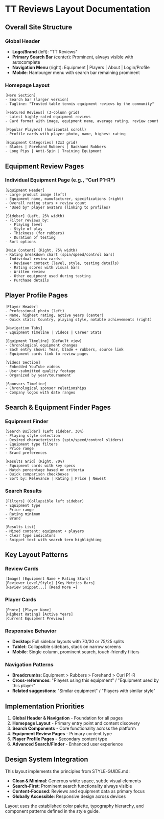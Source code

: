 # TT Reviews Layout Documentation

## Overall Site Structure

### Global Header

- **Logo/Brand** (left): "TT Reviews"
- **Primary Search Bar** (center): Prominent, always visible with autocomplete
- **Navigation Menu** (right): Equipment | Players | About | Login/Profile
- **Mobile**: Hamburger menu with search bar remaining prominent

### Homepage Layout

```
[Hero Section]
- Search bar (larger version)
- Tagline: "Trusted table tennis equipment reviews by the community"

[Featured Reviews] (3-column grid)
- Latest highly-rated equipment reviews
- Card format with image, equipment name, average rating, review count

[Popular Players] (horizontal scroll)
- Profile cards with player photo, name, highest rating

[Equipment Categories] (2x3 grid)
- Blades | Forehand Rubbers | Backhand Rubbers
- Long Pips | Anti-Spin | Training Equipment
```

## Equipment Review Pages

### Individual Equipment Page (e.g., "Curl P1-R")

```
[Equipment Header]
- Large product image (left)
- Equipment name, manufacturer, specifications (right)
- Overall rating stars + review count
- "Used by" player avatars (linking to profiles)

[Sidebar] (Left, 25% width)
- Filter reviews by:
  - Playing level
  - Style of play
  - Thickness (for rubbers)
  - Duration of testing
- Sort options

[Main Content] (Right, 75% width)
- Rating breakdown chart (spin/speed/control bars)
- Individual review cards:
  - Reviewer context (level, style, testing details)
  - Rating scores with visual bars
  - Written review
  - Other equipment used during testing
  - Purchase details
```

## Player Profile Pages

```
[Player Header]
- Professional photo (left)
- Name, highest rating, active years (center)
- Quick stats: Country, playing style, notable achievements (right)

[Navigation Tabs]
- Equipment Timeline | Videos | Career Stats

[Equipment Timeline] (Default view)
- Chronological equipment changes
- Each entry shows: Year, blade + rubbers, source link
- Equipment cards link to review pages

[Videos Section]
- Embedded YouTube videos
- User-submitted quality footage
- Organized by year/tournament

[Sponsors Timeline]
- Chronological sponsor relationships
- Company logos with date ranges
```

## Search & Equipment Finder Pages

### Equipment Finder

```
[Search Builder] (Left sidebar, 30%)
- Playing style selection
- Desired characteristics (spin/speed/control sliders)
- Equipment type filters
- Price range
- Brand preferences

[Results Grid] (Right, 70%)
- Equipment cards with key specs
- Match percentage based on criteria
- Quick comparison checkboxes
- Sort by: Relevance | Rating | Price | Newest
```

### Search Results

```
[Filters] (Collapsible left sidebar)
- Equipment type
- Price range
- Rating minimum
- Brand

[Results List]
- Mixed content: equipment + players
- Clear type indicators
- Snippet text with search term highlighting
```

## Key Layout Patterns

### Review Cards

```
[Image] [Equipment Name + Rating Stars]
[Reviewer Level/Style] [Key Metrics Bars]
[Review Snippet...] [Read More →]
```

### Player Cards

```
[Photo] [Player Name]
[Highest Rating] [Active Years]
[Current Equipment Preview]
```

### Responsive Behavior

- **Desktop**: Full sidebar layouts with 70/30 or 75/25 splits
- **Tablet**: Collapsible sidebars, stack on narrow screens
- **Mobile**: Single column, prominent search, touch-friendly filters

### Navigation Patterns

- **Breadcrumbs**: Equipment > Rubbers > Forehand > Curl P1-R
- **Cross-references**: "Players using this equipment" / "Equipment used by this player"
- **Related suggestions**: "Similar equipment" / "Players with similar style"

## Implementation Priorities

1. **Global Header & Navigation** - Foundation for all pages
2. **Homepage Layout** - Primary entry point and content discovery
3. **Search Components** - Core functionality across the platform
4. **Equipment Review Pages** - Primary content type
5. **Player Profile Pages** - Secondary content type
6. **Advanced Search/Finder** - Enhanced user experience

## Design System Integration

This layout implements the principles from STYLE-GUIDE.md:

- **Clean & Minimal**: Generous white space, subtle visual elements
- **Search-First**: Prominent search functionality always visible
- **Content-Focused**: Reviews and equipment data as primary focus
- **Globally Accessible**: Responsive design across devices

Layout uses the established color palette, typography hierarchy, and component patterns defined in the style guide.
